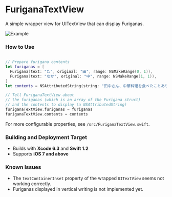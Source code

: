# FuriganaTextView
A simple wrapper view for UITextView that can display Furiganas.

![Example](https://raw.githubusercontent.com/Liulishuo-iOS/FuriganaTextView/master/img/example.png)

### How to Use
```swift

// Prepare furigana contents
let furiganas = [
  Furigana(text: "た", original: "田", range: NSMakeRange(0, 1)),
  Furigana(text: "なか", original: "中", range: NSMakeRange(1, 1)),
]
let contents = NSAttributedString(string: "田中さん、中華料理を食べたことありますか。")

// Tell FuriganaTextView about 
// the furiganas (which is an array of the Furigana struct) 
// and the contents to display (a NSAttributedString)
furiganaTextView.furiganas = furiganas
furiganaTextView.contents = contents

```

For more configurable properties, see `/src/FuriganaTextView.swift`.

### Building and Deployment Target

* Builds with __Xcode 6.3__ and __Swift 1.2__
* Supports __iOS 7 and above__

### Known Issues
* The `textContainerInset` property of the wrapped `UITextView` seems not working correctly.
* Furiganas displayed in vertical writing is not implemented yet.
